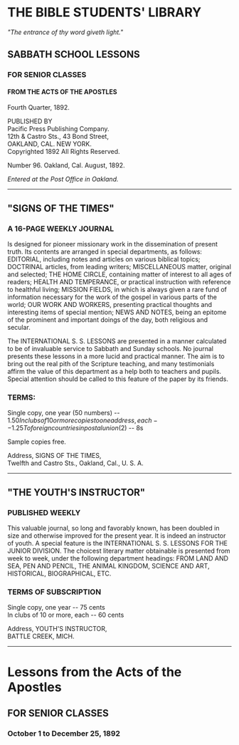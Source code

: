 # THE BIBLE STUDENTS' LIBRARY

*"The entrance of thy word giveth light."*

## SABBATH SCHOOL LESSONS

### FOR SENIOR CLASSES

#### FROM THE ACTS OF THE APOSTLES

Fourth Quarter, 1892.

PUBLISHED BY  
Pacific Press Publishing Company.  
12th & Castro Sts.,                     43 Bond Street,  
OAKLAND, CAL.                        NEW YORK.  
Copyrighted 1892                     All Rights Reserved.

Number 96.                         Oakland, Cal.                         August, 1892.

*Entered at the Post Office in Oakland.*

---

## "SIGNS OF THE TIMES"
### A 16-PAGE WEEKLY JOURNAL

Is designed for pioneer missionary work in the dissemination of present truth. Its contents are arranged in special departments, as follows: EDITORIAL, including notes and articles on various biblical topics; DOCTRINAL articles, from leading writers; MISCELLANEOUS matter, original and selected; THE HOME CIRCLE, containing matter of interest to all ages of readers; HEALTH AND TEMPERANCE, or practical instruction with reference to healthful living; MISSION FIELDS, in which is always given a rare fund of information necessary for the work of the gospel in various parts of the world; OUR WORK AND WORKERS, presenting practical thoughts and interesting items of special mention; NEWS AND NOTES, being an epitome of the prominent and important doings of the day, both religious and secular.

The INTERNATIONAL S. S. LESSONS are presented in a manner calculated to be of invaluable service to Sabbath and Sunday schools. No journal presents these lessons in a more lucid and practical manner. The aim is to bring out the real pith of the Scripture teaching, and many testimonials affirm the value of this department as a help both to teachers and pupils. Special attention should be called to this feature of the paper by its friends.

### TERMS:
Single copy, one year (50 numbers) -- $1.50  
In clubs of 10 or more copies to one address, each -- 1.25  
To foreign countries in postal union ($2) -- 8s

Sample copies free.

Address, SIGNS OF THE TIMES,  
Twelfth and Castro Sts., Oakland, Cal., U. S. A.

---

## "THE YOUTH'S INSTRUCTOR"
### PUBLISHED WEEKLY

This valuable journal, so long and favorably known, has been doubled in size and otherwise improved for the present year. It is indeed an instructor of youth. A special feature is the INTERNATIONAL S. S. LESSONS FOR THE JUNIOR DIVISION. The choicest literary matter obtainable is presented from week to week, under the following department headings: FROM LAND AND SEA, PEN AND PENCIL, THE ANIMAL KINGDOM, SCIENCE AND ART, HISTORICAL, BIOGRAPHICAL, ETC.

### TERMS OF SUBSCRIPTION
Single copy, one year -- 75 cents  
In clubs of 10 or more, each -- 60 cents

Address, YOUTH'S INSTRUCTOR,  
BATTLE CREEK, MICH.

---

# Lessons from the Acts of the Apostles
## FOR SENIOR CLASSES

### October 1 to December 25, 1892